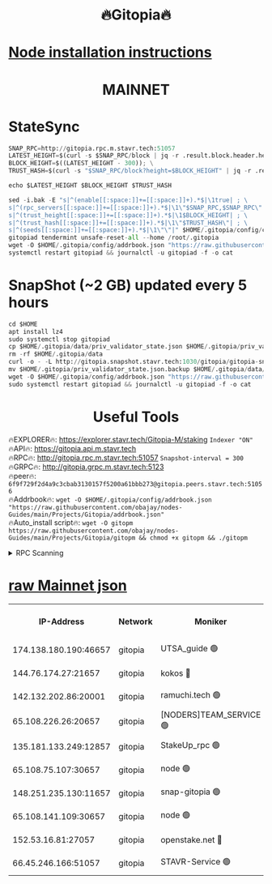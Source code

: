 <h1 align="center"> 🔥Gitopia🔥</h1>

[Node installation instructions](https://github.com/obajay/nodes-Guides/tree/main/Projects/Gitopia)
=

<h1 align="center"> MAINNET</h1>

# StateSync
```python
SNAP_RPC=http://gitopia.rpc.m.stavr.tech:51057
LATEST_HEIGHT=$(curl -s $SNAP_RPC/block | jq -r .result.block.header.height); \
BLOCK_HEIGHT=$((LATEST_HEIGHT - 300)); \
TRUST_HASH=$(curl -s "$SNAP_RPC/block?height=$BLOCK_HEIGHT" | jq -r .result.block_id.hash)

echo $LATEST_HEIGHT $BLOCK_HEIGHT $TRUST_HASH

sed -i.bak -E "s|^(enable[[:space:]]+=[[:space:]]+).*$|\1true| ; \
s|^(rpc_servers[[:space:]]+=[[:space:]]+).*$|\1\"$SNAP_RPC,$SNAP_RPC\"| ; \
s|^(trust_height[[:space:]]+=[[:space:]]+).*$|\1$BLOCK_HEIGHT| ; \
s|^(trust_hash[[:space:]]+=[[:space:]]+).*$|\1\"$TRUST_HASH\"| ; \
s|^(seeds[[:space:]]+=[[:space:]]+).*$|\1\"\"|" $HOME/.gitopia/config/config.toml
gitopiad tendermint unsafe-reset-all --home /root/.gitopia
wget -O $HOME/.gitopia/config/addrbook.json "https://raw.githubusercontent.com/obajay/nodes-Guides/main/Projects/Gitopia/addrbook.json"
systemctl restart gitopiad && journalctl -u gitopiad -f -o cat
```
# SnapShot (~2 GB) updated every 5 hours
```python
cd $HOME
apt install lz4
sudo systemctl stop gitopiad
cp $HOME/.gitopia/data/priv_validator_state.json $HOME/.gitopia/priv_validator_state.json.backup
rm -rf $HOME/.gitopia/data
curl -o - -L http://gitopia.snapshot.stavr.tech:1030/gitopia/gitopia-snap.tar.lz4 | lz4 -c -d - | tar -x -C $HOME/.gitopia --strip-components 2
mv $HOME/.gitopia/priv_validator_state.json.backup $HOME/.gitopia/data/priv_validator_state.json
wget -O $HOME/.gitopia/config/addrbook.json "https://raw.githubusercontent.com/obajay/nodes-Guides/main/Projects/Gitopia/addrbook.json"
sudo systemctl restart gitopiad && journalctl -u gitopiad -f -o cat
```
 <h1 align="center"> Useful Tools</h1>

🔥EXPLORER🔥:      https://explorer.stavr.tech/Gitopia-M/staking  `Indexer "ON"` \
🔥API🔥: 			 		 https://gitopia.api.m.stavr.tech \
🔥RPC🔥:           http://gitopia.rpc.m.stavr.tech:51057              `Snapshot-interval = 300` \
🔥GRPC🔥:          http://gitopia.grpc.m.stavr.tech:5123 \
🔥peer🔥:					 `6f9f729f2d4a9c3cbab3130157f5200a61bbb273@gitopia.peers.stavr.tech:51056` \
🔥Addrbook🔥:    ```wget -O $HOME/.gitopia/config/addrbook.json "https://raw.githubusercontent.com/obajay/nodes-Guides/main/Projects/Gitopia/addrbook.json"``` \
🔥Auto_install script🔥: ```wget -O gitopm https://raw.githubusercontent.com/obajay/nodes-Guides/main/Projects/Gitopia/gitopm && chmod +x gitopm && ./gitopm```


<details>
<summary>RPC Scanning</summary>

<h2 align="center"> We scan nodes in real time every 4 hours. And we provide the final result of RPC endpoints.
We cannot influence the operation of these nodes in any way. </h2>


```python
If Voting Power is higher than 0 --> then the Node is a validator of the network and may be subject to attack and be a potential threat to the chain.
```
```python
We marked such validators with a red symbol
```

</details>

[raw Mainnet json](https://rpc-check.gitopm.stavr.tech/gitopm/rpc-gitopm-result.json)
=

<table><tr><th>IP-Address</th><th>Network</th><th>Moniker</th><th>Latest Block Height</th><th>Earliest Block Height</th><th>Catching Up</th><th>Tx Index</th><th>Voting Power</th><th>Scan Time</th></tr><tr><td>174.138.180.190:46657</td><td>gitopia</td><td>UTSA_guide 🟢</td><td>10890621</td><td>6071990</td><td>False</td><td>on</td><td>0</td><td>2023-12-19T10:49:37.200420490UTC</td></tr><tr><td>144.76.174.27:21657</td><td>gitopia</td><td>kokos 🔴</td><td>10890639</td><td>6071990</td><td>False</td><td>off</td><td>936373</td><td>2023-12-19T10:50:08.010212534UTC</td></tr><tr><td>142.132.202.86:20001</td><td>gitopia</td><td>ramuchi.tech 🟢</td><td>10890638</td><td>6548337</td><td>False</td><td>on</td><td>0</td><td>2023-12-19T10:50:05.241561837UTC</td></tr><tr><td>65.108.226.26:20657</td><td>gitopia</td><td>[NODERS]TEAM_SERVICE 🟢</td><td>10890651</td><td>6846001</td><td>False</td><td>on</td><td>0</td><td>2023-12-19T10:50:27.083885984UTC</td></tr><tr><td>135.181.133.249:12857</td><td>gitopia</td><td>StakeUp_rpc 🟢</td><td>10890638</td><td>8010001</td><td>False</td><td>on</td><td>0</td><td>2023-12-19T10:50:05.645398429UTC</td></tr><tr><td>65.108.75.107:30657</td><td>gitopia</td><td>node 🟢</td><td>10890646</td><td>8802845</td><td>False</td><td>on</td><td>0</td><td>2023-12-19T10:50:18.533831882UTC</td></tr><tr><td>148.251.235.130:11657</td><td>gitopia</td><td>snap-gitopia 🟢</td><td>10890637</td><td>9516001</td><td>False</td><td>on</td><td>0</td><td>2023-12-19T10:50:02.923000648UTC</td></tr><tr><td>65.108.141.109:30657</td><td>gitopia</td><td>node 🟢</td><td>10890637</td><td>10145845</td><td>False</td><td>on</td><td>0</td><td>2023-12-19T10:50:02.665134135UTC</td></tr><tr><td>152.53.16.81:27057</td><td>gitopia</td><td>openstake.net 🔴</td><td>10890617</td><td>10455001</td><td>False</td><td>off</td><td>5845</td><td>2023-12-19T10:49:26.395784305UTC</td></tr><tr><td>66.45.246.166:51057</td><td>gitopia</td><td>STAVR-Service 🟢</td><td>10890625</td><td>10885501</td><td>False</td><td>on</td><td>0</td><td>2023-12-19T10:49:43.924677527UTC</td></tr></table>
